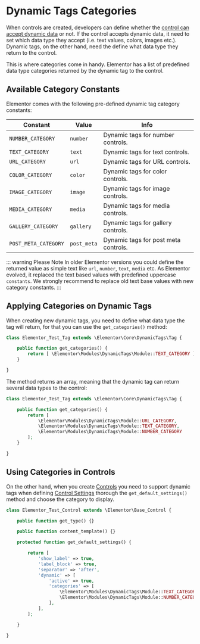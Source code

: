 # Dynamic Tags Categories

When controls are created, developers can define whether the [control can accept dynamic data](/controls/control-settings#dynamic-tags) or not. If the control accepts dynamic data, it need to set which data type they accept (i.e. text values, colors, images etc.). Dynamic tags, on the other hand, need the define what data type they return to the control.

This is where categories come in handy. Elementor has a list of predefined data type categories returned by the dynamic tag to the control.

## Available Category Constants

Elementor comes with the following pre-defined dynamic tag category constants:

| Constant             | Value       | Info                                 |
|----------------------|-------------|--------------------------------------|
| `NUMBER_CATEGORY`    | `number`    | Dynamic tags for number controls.    |
| `TEXT_CATEGORY`      | `text`      | Dynamic tags for text controls.      |
| `URL_CATEGORY`       | `url`       | Dynamic tags for URL controls.       |
| `COLOR_CATEGORY`     | `color`     | Dynamic tags for color controls.     |
| `IMAGE_CATEGORY`     | `image`     | Dynamic tags for image controls.     |
| `MEDIA_CATEGORY`     | `media`     | Dynamic tags for media controls.     |
| `GALLERY_CATEGORY`   | `gallery`   | Dynamic tags for gallery controls.   |
| `POST_META_CATEGORY` | `post_meta` | Dynamic tags for post meta controls. |

::: warning Please Note
In older Elementor versions you could define the returned value as simple text like `url`, `number`, `text`, `media` etc. As Elementor evolved, it replaced the text based values with predefined uppercase `constants`. We strongly recommend to replace old text base values with new category constants.
:::

## Applying Categories on Dynamic Tags

When creating new dynamic tags, you need to define what data type the tag will return, for that you can use the `get_categories()` method:

```php
Class Elementor_Test_Tag extends \Elementor\Core\DynamicTags\Tag {

	public function get_categories() {
		return [ \Elementor\Modules\DynamicTags\Module::TEXT_CATEGORY ];
	}

}
```

The method returns an array, meaning that the dynamic tag can return several data types to the control:

```php
Class Elementor_Test_Tag extends \Elementor\Core\DynamicTags\Tag {

	public function get_categories() {
		return [
			\Elementor\Modules\DynamicTags\Module::URL_CATEGORY,
			\Elementor\Modules\DynamicTags\Module::TEXT_CATEGORY,
			\Elementor\Modules\DynamicTags\Module::NUMBER_CATEGORY
		];
	}

}
```

## Using Categories in Controls

On the other hand, when you create [Controls](/controls/) you need to support dynamic tags when defining [Control Settings](/controls/control-settings) thorough the `get_default_settings()` method and choose the category to display.

```php {13-19}
class Elementor_Test_Control extends \Elementor\Base_Control {

	public function get_type() {}

	public function content_template() {}

	protected function get_default_settings() {

		return [
			'show_label' => true,
			'label_block' => true,
			'separator' => 'after',
			'dynamic' => [
				'active' => true,
				'categories' => [
					\Elementor\Modules\DynamicTags\Module::TEXT_CATEGORY,
					\Elementor\Modules\DynamicTags\Module::NUMBER_CATEGORY
				],
			],
		];

	}

}
```
